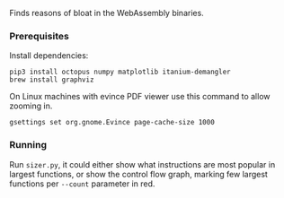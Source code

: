 Finds reasons of bloat in the WebAssembly binaries.

### Prerequisites

Install dependencies:

    pip3 install octopus numpy matplotlib itanium-demangler
    brew install graphviz

On Linux machines with evince PDF viewer use this command to allow zooming in.

    gsettings set org.gnome.Evince page-cache-size 1000

### Running

Run `sizer.py`, it could either show what instructions are most popular in largest functions,
or show the control flow graph, marking few largest functions per `--count` parameter in red.
